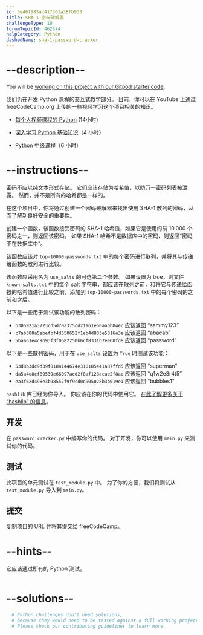 ```yaml
---
id: 5e46f983ac417301a38fb933
title: SHA-1 密码破解器
challengeType: 10
forumTopicId: 462374
helpCategory: Python
dashedName: sha-1-password-cracker
---
```


# --description--

You will be <a href="https://gitpod.io/?autostart=true#https://github.com/freeCodeCamp/boilerplate-SHA-1-password-cracker" target="_blank" rel="noopener noreferrer nofollow">working on this project with our Gitpod starter code</a>.

我们仍在开发 Python 课程的交互式教学部分。 目前，你可以在 YouTube 上通过 freeCodeCamp.org 上传的一些视频学习这个项目相关的知识。

- <a href="https://www.freecodecamp.org/news/python-for-everybody/" target="_blank" rel="noopener noreferrer nofollow">每个人视频课程的 Python</a> (14小时)

- <a href="https://www.freecodecamp.org/news/learn-python-basics-in-depth-video-course/" target="_blank" rel="noopener noreferrer nofollow">深入学习 Python 基础知识</a>（4 小时）

- <a href="https://www.freecodecamp.org/news/intermediate-python-course/" target="_blank" rel="noopener noreferrer nofollow">Python 中级课程</a>（6 小时）

# --instructions--

密码不应以纯文本形式存储。 它们应该存储为哈希值，以防万一密码列表被泄露。 然而，并不是所有的哈希都是一样的。

在这个项目中，你将通过创建一个密码破解器来找出使用 SHA-1 散列的密码，从而了解到良好安全的重要性。

创建一个函数，该函数接受密码的 SHA-1 哈希值，如果它是使用的前 10,000 个密码之一，则返回该密码。 如果 SHA-1 哈希不是数据库中的密码，则返回“密码不在数据库中”。

该函数应该对 `top-10000-passwords.txt` 中的每个密码进行散列，并将其与传递给函数的散列进行比较。

该函数应采用名为 `use_salts` 的可选第二个参数。 如果设置为 true，则文件 `known-salts.txt` 中的每个 salt 字符串，都应该在散列之前，和将它与传递给函数的哈希值进行比较之前，添加到 `top-10000-passwords.txt` 中的每个密码的之前和之后。

以下是一些用于测试该功能的散列密码：

- `b305921a3723cd5d70a375cd21a61e60aabb84ec` 应该返回 “sammy123”
- `c7ab388a5ebefbf4d550652f1eb4d833e5316e3e` 应该返回 “abacab”
- `5baa61e4c9b93f3f0682250b6cf8331b7ee68fd8` 应该返回 “password”

以下是一些散列密码，用于在 `use_salts` 设置为 `True` 时测试该功能：

- `53d8b3dc9d39f0184144674e310185e41a87ffd5` 应该返回 “superman”
- `da5a4e8cf89539e66097acd2f8af128acae2f8ae` 应该返回 “q1w2e3r4t5”
- `ea3f62d498e3b98557f9f9cd0d905028b3b019e1` 应该返回 “bubbles1”

`hashlib` 库已经为你导入。 你应该在你的代码中使用它。 <a href="https://docs.python.org/3/library/hashlib.html" target="_blank" rel="noopener noreferrer nofollow">在此了解更多关于 “hashlib” 的信息</a>。

## 开发

在 `password_cracker.py` 中编写你的代码。 对于开发，你可以使用 `main.py` 来测试你的代码。

## 测试

此项目的单元测试在 `test_module.py` 中。 为了你的方便，我们将测试从 `test_module.py` 导入到 `main.py`。

## 提交

复制项目的 URL 并将其提交给 freeCodeCamp。

# --hints--

它应该通过所有的 Python 测试。

```js

```

# --solutions--

```py
  # Python challenges don't need solutions,
  # because they would need to be tested against a full working project.
  # Please check our contributing guidelines to learn more.
```
